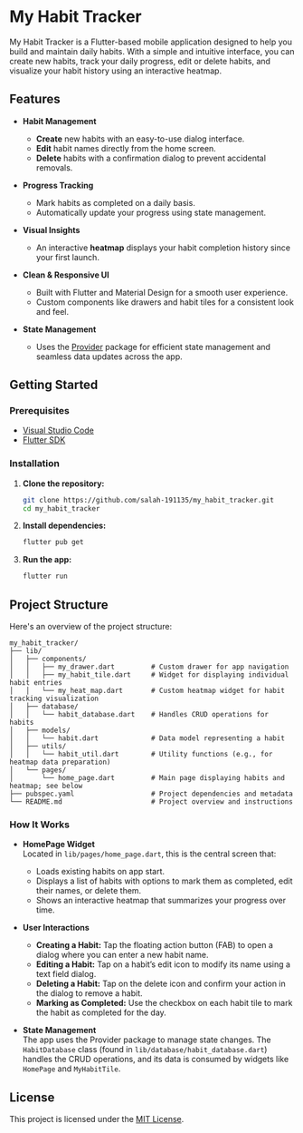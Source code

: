 
# My Habit Tracker

My Habit Tracker is a Flutter-based mobile application designed to help you build and maintain daily habits. With a simple and intuitive interface, you can create new habits, track your daily progress, edit or delete habits, and visualize your habit history using an interactive heatmap.

## Features

- **Habit Management**  
  - **Create** new habits with an easy-to-use dialog interface.
  - **Edit** habit names directly from the home screen.
  - **Delete** habits with a confirmation dialog to prevent accidental removals.
  
- **Progress Tracking**  
  - Mark habits as completed on a daily basis.
  - Automatically update your progress using state management.

- **Visual Insights**  
  - An interactive **heatmap** displays your habit completion history since your first launch.
  
- **Clean & Responsive UI**  
  - Built with Flutter and Material Design for a smooth user experience.
  - Custom components like drawers and habit tiles for a consistent look and feel.

- **State Management**  
  - Uses the [Provider](https://pub.dev/packages/provider) package for efficient state management and seamless data updates across the app.

## Getting Started

### Prerequisites

- [Visual Studio Code](https://code.visualstudio.com/)
- [Flutter SDK](https://flutter.dev/docs/get-started/install)

### Installation

1. **Clone the repository:**

   ```bash
   git clone https://github.com/salah-191135/my_habit_tracker.git
   cd my_habit_tracker
   ```

2. **Install dependencies:**

   ```bash
   flutter pub get
   ```

3. **Run the app:**

   ```bash
   flutter run
   ```

## Project Structure

Here's an overview of the project structure:

```
my_habit_tracker/
├── lib/
│   ├── components/
│   │   ├── my_drawer.dart         # Custom drawer for app navigation
│   │   ├── my_habit_tile.dart     # Widget for displaying individual habit entries
│   │   └── my_heat_map.dart       # Custom heatmap widget for habit tracking visualization
│   ├── database/
│   │   └── habit_database.dart    # Handles CRUD operations for habits
│   ├── models/
│   │   └── habit.dart             # Data model representing a habit
│   ├── utils/
│   │   └── habit_util.dart        # Utility functions (e.g., for heatmap data preparation)
│   └── pages/
│       └── home_page.dart         # Main page displaying habits and heatmap; see below
├── pubspec.yaml                   # Project dependencies and metadata
└── README.md                      # Project overview and instructions
```

### How It Works

- **HomePage Widget**  
  Located in `lib/pages/home_page.dart`, this is the central screen that:
  - Loads existing habits on app start.
  - Displays a list of habits with options to mark them as completed, edit their names, or delete them.
  - Shows an interactive heatmap that summarizes your progress over time.

- **User Interactions**  
  - **Creating a Habit:** Tap the floating action button (FAB) to open a dialog where you can enter a new habit name.
  - **Editing a Habit:** Tap on a habit’s edit icon to modify its name using a text field dialog.
  - **Deleting a Habit:** Tap on the delete icon and confirm your action in the dialog to remove a habit.
  - **Marking as Completed:** Use the checkbox on each habit tile to mark the habit as completed for the day.

- **State Management**  
  The app uses the Provider package to manage state changes. The `HabitDatabase` class (found in `lib/database/habit_database.dart`) handles the CRUD operations, and its data is consumed by widgets like `HomePage` and `MyHabitTile`.

## License

This project is licensed under the [MIT License](LICENSE).
